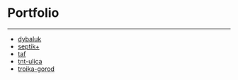 <h1>Portfolio</h1>
<hr>
<ul>
  <li><a href="dybaluk">dybaluk</a></li>
  <li><a href="septik+">septik+</a></li>
  <li><a href="taf">taf</a></li>
  <li><a href="tnt-ulica">tnt-ulica</a></li>
  <li><a href="troika-gorod">troika-gorod</a></li>
</ul>